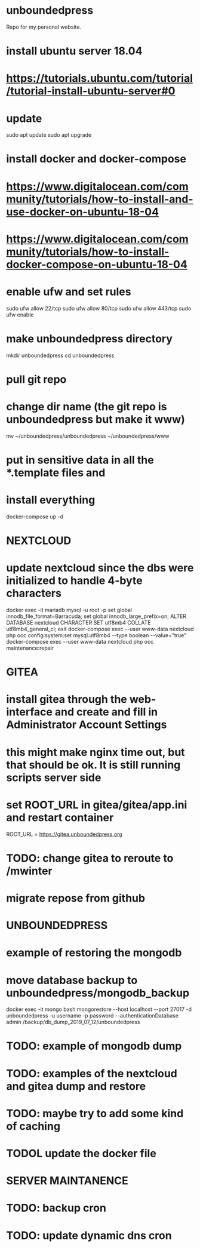 # unboundedpress

Repo for my personal website.

# install ubuntu server 18.04
# https://tutorials.ubuntu.com/tutorial/tutorial-install-ubuntu-server#0
# update
sudo apt update
sudo apt upgrade

# install docker and docker-compose
# https://www.digitalocean.com/community/tutorials/how-to-install-and-use-docker-on-ubuntu-18-04
# https://www.digitalocean.com/community/tutorials/how-to-install-docker-compose-on-ubuntu-18-04

# enable ufw and set rules
sudo ufw allow 22/tcp
sudo ufw allow 80/tcp
sudo ufw allow 443/tcp
sudo ufw enable

# make unboundedpress directory
mkdir unboundedpress
cd unboundedpress

# pull git repo

# change dir name (the git repo is unboundedpress but make it www)
mv ~/unboundedpress/unboundedpress ~/unboundedpress/www

# put in sensitive data in all the *.template files and 
# install everything
docker-compose up -d

# NEXTCLOUD
# update nextcloud since the dbs were initialized to handle 4-byte characters
docker exec -it mariadb mysql -u root -p
set global innodb_file_format=Barracuda;
set global innodb_large_prefix=on;
ALTER DATABASE nextcloud CHARACTER SET utf8mb4 COLLATE utf8mb4_general_ci;
exit
docker-compose exec --user www-data nextcloud php occ config:system:set mysql.utf8mb4 --type boolean --value="true"
docker-compose exec --user www-data nextcloud php occ maintenance:repair

# GITEA
# install gitea through the web-interface and create and fill in Administrator Account Settings
# this might make nginx time out, but that should be ok. It is still running scripts server side
# set ROOT_URL in gitea/gitea/app.ini and restart container
ROOT_URL = https://gitea.unboundedpress.org
# TODO: change gitea to reroute to /mwinter
#  migrate repose from github

# UNBOUNDEDPRESS
# example of restoring the mongodb
# move database backup to unboundedpress/mongodb_backup
docker exec -it mongo bash
mongorestore --host localhost --port 27017 -d unboundedpress -u username -p password --authenticationDatabase admin /backup/db_dump_2019_07_12/unboundedpress
# TODO: example of mongodb dump
# TODO: examples of the nextcloud and gitea dump and restore
# TODO: maybe try to add some kind of caching
# TODOL update the docker file

# SERVER MAINTANENCE
# TODO: backup cron
# TODO: update dynamic dns cron
